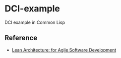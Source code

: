 # DCI-example
DCI example in Common Lisp

## Reference
- [Lean Architecture: for Agile Software Development](https://www.amazon.co.jp/dp/B004IK8PIW)
